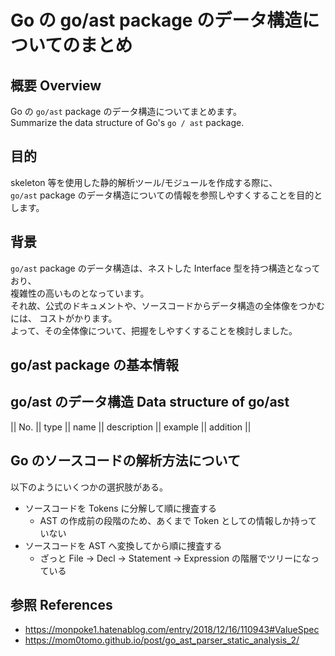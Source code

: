 # Go の go/ast package のデータ構造についてのまとめ

## 概要 Overview

Go の `go/ast` package のデータ構造についてまとめます。  
Summarize the data structure of Go's `go / ast` package.

## 目的

skeleton 等を使用した静的解析ツール/モジュールを作成する際に、  
`go/ast` package のデータ構造についての情報を参照しやすくすることを目的とします。  

## 背景

`go/ast` package のデータ構造は、ネストした Interface 型を持つ構造となっており、  
複雑性の高いものとなっています。  
それ故、公式のドキュメントや、ソースコードからデータ構造の全体像をつかむには、
コストがかります。  
よって、その全体像について、把握をしやすくすることを検討しました。  

## go/ast package の基本情報


## go/ast のデータ構造 Data structure of go/ast


|| No. || type || name || description || example || addition ||

## Go のソースコードの解析方法について

以下のようにいくつかの選択肢がある。

* ソースコードを Tokens に分解して順に捜査する
    * AST の作成前の段階のため、あくまで Token としての情報しか持っていない
* ソースコードを AST へ変換してから順に捜査する
    * ざっと File -> Decl -> Statement -> Expression の階層でツリーになっている

## 参照 References

* https://monpoke1.hatenablog.com/entry/2018/12/16/110943#ValueSpec
* https://mom0tomo.github.io/post/go_ast_parser_static_analysis_2/
